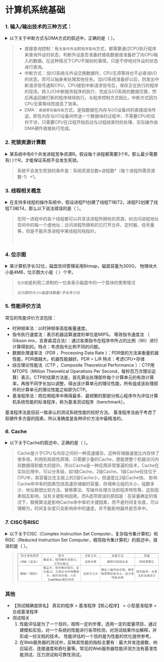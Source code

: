 # 计算机系统基础

### 1. 输入/输出技术的三种方式：

<details>

<summary>以下关于中断方式与DMA方式的叙述中，正确的是（  ）。</summary>

* [x] A.中断方式与DMA方式都可实现外设与CPU之间的并行工作&#x20;
* [ ] B.程序中断方式和DMA方式在数据传输过程中都不需要CPU的干预&#x20;
* [ ] C.采用DMA方式传输数据的速度比程序中断方式的速度慢&#x20;
* [ ] D.程序中断方式和DMA方式都不需要CPU保护现场&#x20;

</details>

> * 直接查询控制：有`无条件传送`和`程序查询`方式，都需要通过CPU执行程序来查询外设的状态，判断外设是否准备好接收数据或准备好了向CPU输入的数据。在这种情况下CPU不做别的事情，只是不停地对外设的状态进行查询。
> * 中断方式：当I/O系统与外设交换数据时，CPU无须等待也不必查询I/O的状态，而可以抽身来处理其他任务。当I/O系统准备好以后，则发出中断请求信号通知CPU，CPU接到中断请求信号后，保存正在执行的程序的现场，转入I/O中断服务程序的执行，完成与I/O系统的数据交换，然后再返回被打断的程序继续执行。与程序控制方式相比，中断方式因为CPU无需等待而提高了效率。
> * DMA：`直接寄存器存取`方式，是指数据在内存与I/O设备间的直接成块传送，即在内存与I/O设备间传送一个数据块的过程中，不需要CPU的任何干涉，只需要CPU在过程开始启动与过程结束时的处理，实际操作由DMA硬件直接执行完成。

### 2. 死锁资源计算数

<details>

<summary>某系统中有6个并发进程竞争资源R。假设每个进程都需要3个R，那么最少需要有(  )个R，才能保证系统不会发生死锁。</summary>

* [ ] A. 12&#x20;
* [x] B. 13
* [ ] C. 15&#x20;
* [ ] D. 16&#x20;

</details>

> 系统不会发生死锁的条件是：系统资源总数≥进程数\*（每个进程所需资源数-1）+1。

### 3. 线程相关概念

<details>

<summary>在支持多线程的操作系统中，假设进程P1创建了线程T1和T2，进程P2创建了线程T3和T4，那么以下说法错误的是（  ）。</summary>

* [ ] A. 线程T1和T2可以共享P1的数据段&#x20;
* [ ] B. 线程T3和T4可以共享P2的数据段&#x20;
* [ ] C. 线程T1和T2可以共享P1中任何一个线程打开的文件&#x20;
* [x] D. 线程T3可以共享线程T4的栈指针

</details>

> 在同一进程中的各个线程都可以共享该进程所拥有的资源，如访问进程地址空间中的每一个虚地址；访问进程所拥有的已打开文件、定时器、信号量等，但是不能共享进程中某线程的栈指针。
>
> <img src="https://img.kuaiwenyun.com/images/shiti/2022-04/719/tejpMtnsm2.png" alt="" data-size="original">

### 4. 位示图

<details>

<summary>某计算机字长32位，磁盘空间管理采用Bitmap，磁盘容量为300G， 物理块大小是4MB，位示图大小是（  ）个字。</summary>

* [x] A. 2400
* [ ] B. 3200
* [ ] C. 6400&#x20;
* [ ] D. 9600

</details>

> `位示图`是利用二进制的一位来表示磁盘中的一个盘块的使用情况
>
> _`位示图的大小=磁盘块数量/字长多少位`_

### 5. 性能评价方法

常见的性能评价方法包括：

* 时钟频率法：以时钟频率高低衡量速度。&#x20;
* 指令执行速度法：表示机器运算速度的单位是MIPS。 等效指令速度法 （ Gibson mix，吉普森混合法）：通过各类指令在程序中所占的比例（Wi）进行计算得到的。特点：考虑指令比例不同的问题。&#x20;
* 数据处理速率法（PDR ，Processing Data Rate ）：PDR值的方法来衡量机器性能，PDR值越大，机器性能越好。PDR = L/R 特点：考虑CPU+存储
* 综合理论性能法（CTP ，Composite Theoretical Performance ）：CTP用MTOPS（Million Theoretical Operations Per Second，每秒百万次理论运算）表示。CTP的估算方法是，首先算出处理部件每个计算单元的有效计算率，再按不同字长加以调整，得出该计算单元的理论性能，所有组成该处理部件的计算单元的理论性能之和即为CTP。&#x20;
* 基准程序法：把应用程序中用得最多、最频繁的那部分核心程序作为评估计算机系统性能的标准程序，称为基准测试程序（benchmark）。

基准程序法是目前一致承认的测试系统性能的较好方法。 基准程序法由于考虑了软硬件多方面的因素，所以准确度是各种评价方法中最精准的。

### _6._ Cache

<details>

<summary>以下关于Cache的叙述中，正确的是（  ）。</summary>

* [ ] A. 在容量确定的情况下，替换算法的时间复杂度是影响Cache命中率的关键因素&#x20;
* [x] B. Cache的设计思想是在合理的成本下提高命中率
* [ ] C. Cache的设计目标是容量尽可能与主存容量相等
* [ ] D. CPU中的Cache容量应大于CPU之外的Cache容量

</details>

> Cache是介于CPU与内存之间的一种高速缓存。这种存储器速度比内存快了很多倍，利用到局部性原理，只需要少量的Cache，便能使整个机器访问内存数据得到极大的提升。所以Cache是一种应用非常普遍的技术，Cache在实际应用中，可以分多级，如1级Cache，2级Cache。1级Cache往往位于CPU中，其容量比在主板上的2级Cache小，但速度比2级Cache快。 影响Cache命中率的因素包括高速存储器的容量、存储单元组的大小、组数多少、地址联想比较方法、替换算法、写操作处理方法和程序特性等，这些因素相互影响，没有关键影响因素。而A选项错误的原因是：在容量确定的情况下，替换算法是影响Cache命中率的关键因素，而不是时间复杂度，可以理解为，时间复杂度只会影响命中的速度，并不能影响最终是否命中。

### _7._ CISC与RISC

<details>

<summary>以下关于CISC（Complex Instruction Set Computer，复杂指令集计算机）和RISC（Reduced Instruction Set Computer，精简指令集计算机）的叙述中，错误的是（ ）。</summary>

* [x] A. 在CISC中，复杂指令都采用硬布线逻辑来执行
* [ ] B. 一般而言，采用CISC技术的CPU，其芯片设计复杂度更高
* [ ] C. 在RISC中，更适合采用硬布线逻辑执行指令
* [ ] D. 采用RISC技术，指令系统中的指令种类和寻址方式更少

</details>

> <img src="../../.gitbook/assets/image.png" alt="" data-size="original">

### 其他

* 【测试精确度排名】 真实的程序 > 基准程序【核心程序】 > 小型基准程序 > 合成基准程序
* 测试相关
  1. 性能评估是为了一个目的，按照一定的步骤，选用一定的度量项目，通过建模和实验，对一个系统的性能进行各项检测，对测试结果作出解释，并形成一份文档的技术。 性能评估的一个目的是为性能的优化提供参考。
  2. 在Web服务器的测试中，反映其性能的指标主要有：最大并发连接数、响应延迟、连接速度和吞吐量等。常见的Web服务器性能评测方法有基准性能测试、压力测试和可靠性测试。
